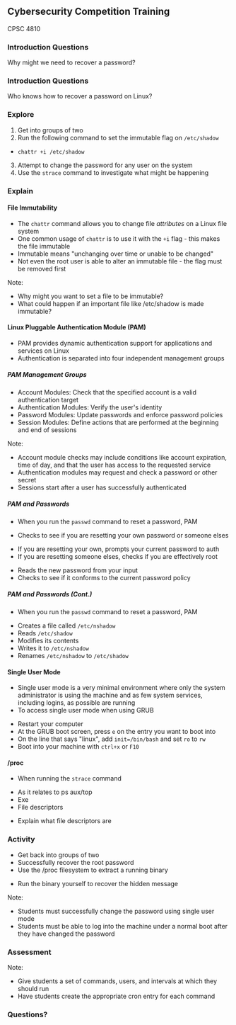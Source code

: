 ## Cybersecurity Competition Training

CPSC 4810



### Introduction Questions

Why might we need to recover a password?



### Introduction Questions

Who knows how to recover a password on Linux?



### Explore

1. Get into groups of two
2. Run the following command to set the immutable flag on `/etc/shadow`
 - `chattr +i /etc/shadow`
3. Attempt to change the password for any user on the system
4. Use the `strace` command to investigate what might be happening



### Explain


#### File Immutability

* The `chattr` command allows you to change file *attributes* on a Linux file system
* One common usage of `chattr` is to use it with the `+i` flag - this makes the file immutable
* Immutable means "unchanging over time or unable to be changed"
* Not even the root user is able to alter an immutable file - the flag must be removed first

Note:
* Why might you want to set a file to be immutable?
* What could happen if an important file like /etc/shadow is made immutable?


#### Linux Pluggable Authentication Module (PAM)

* PAM provides dynamic authentication support for applications and services on Linux
* Authentication is separated into four independent management groups


##### PAM Management Groups

* Account Modules: Check that the specified account is a valid authentication target
* Authentication Modules: Verify the user's identity
* Password Modules: Update passwords and enforce password policies
* Session Modules: Define actions that are performed at the beginning and end of sessions

Note:
* Account module checks may include conditions like account expiration, time of day, and that the user has access to the requested service
* Authentication modules may request and check a password or other secret
* Sessions start after a user has successfully authenticated


##### PAM and Passwords

* When you run the `passwd` command to reset a password, PAM
 - Checks to see if you are resetting your own password or someone elses
  + If you are resetting your own, prompts your current password to auth
  + If you are resetting someone elses, checks if you are effectively root
 - Reads the new password from your input
 - Checks to see if it conforms to the current password policy


##### PAM and Passwords (Cont.)

* When you run the `passwd` command to reset a password, PAM
 - Creates a file called `/etc/nshadow`
 - Reads `/etc/shadow`
 - Modifies its contents
 - Writes it to `/etc/nshadow`
 - Renames `/etc/nshadow` to `/etc/shadow`


#### Single User Mode

* Single user mode is a very minimal environment where only the system administrator is using the machine and as few system services, including logins, as possible are running
* To access single user mode when using GRUB
 - Restart your computer
 - At the GRUB boot screen, press `e` on the entry you want to boot into
 - On the line that says "linux", add `init=/bin/bash` and set `ro` to `rw`
 - Boot into your machine with `ctrl+x` or `F10`


#### /proc

* When running the `strace` command
 - As it relates to ps aux/top
 - Exe
 - File descriptors
  + Explain what file descriptors are



### Activity

* Get back into groups of two
* Successfully recover the root password
* Use the /proc filesystem to extract a running binary
 - Run the binary yourself to recover the hidden message


Note:
* Students must successfully change the password using single user mode
* Students must be able to log into the machine under a normal boot after they have changed the password



### Assessment

Note:
* Give students a set of commands, users, and intervals at which they should run
* Have students create the appropriate cron entry for each command



### Questions?
